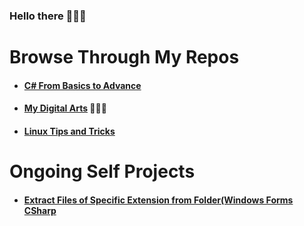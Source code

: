 ### Hello there 👋👋👋

# Browse Through My Repos

* #### [C# From Basics to Advance](https://github.com/WilcyWilson/CSharp-101/blob/main/README.md) 
* #### [My Digital Arts](https://github.com/WilcyWilson/Digital-Painting/blob/main/README.md) 🎨🎨🎨
* #### [Linux Tips and Tricks](https://github.com/WilcyWilson/Linux-Study/blob/main/README.md)

# Ongoing Self Projects

* #### [Extract Files of Specific Extension from Folder(Windows Forms CSharp](https://github.com/WilcyWilson/SP-WinFormsCS-ExtractFiles/)
